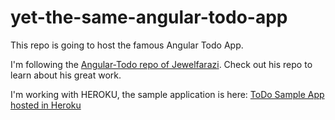 yet-the-same-angular-todo-app
=============================

This repo is going to host the famous Angular Todo App.

I'm following the [Angular-Todo repo of Jewelfarazi][url-repo]. Check out his repo to learn about his great work. 

I'm working with HEROKU, the sample application is here: [ToDo Sample App hosted in Heroku][heroku-app]



[url-repo]: https://github.com/jewelfarazi/angular-todo
[heroku-app]: http://sheltered-dawn-9351.herokuapp.com
